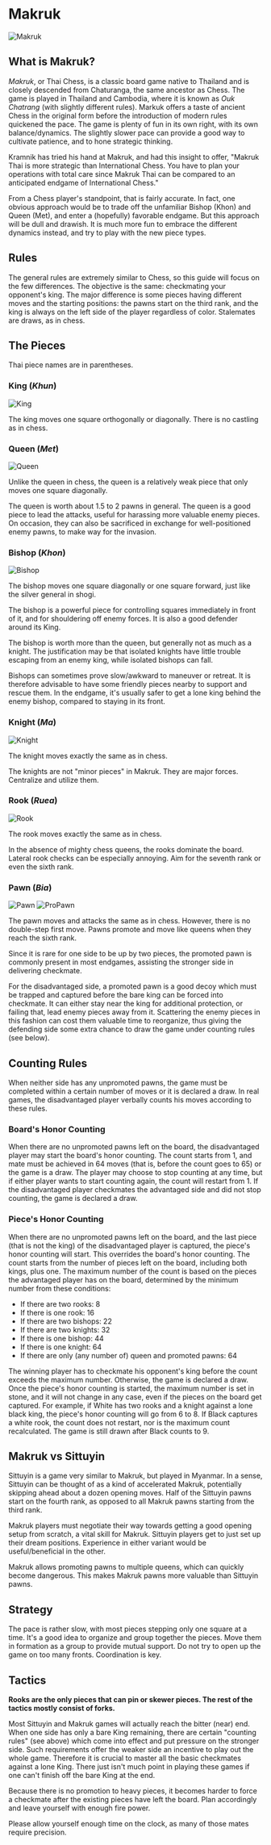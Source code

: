 # Makruk

![Makruk](https://github.com/gbtami/pychess-variants/blob/master/static/images/MakrukGuide/Makruk.png?raw=true)

## What is Makruk?

*Makruk*, or Thai Chess, is a classic board game native to Thailand and is closely descended from Chaturanga, the same ancestor as Chess. The game is played in Thailand and Cambodia, where it is known as *Ouk Chatrang* (with slightly different rules). Markuk offers a taste of ancient Chess in the original form before the introduction of modern rules quickened the pace. The game is plenty of fun in its  own right, with its own balance/dynamics. The slightly slower pace can provide a good way to cultivate patience, and to hone strategic thinking.

Kramnik has tried his hand at Makruk, and had this insight to offer, "Makruk Thai is more strategic than International Chess. You have to plan your operations with total care since Makruk Thai can be compared to an anticipated endgame of International Chess."
 
From a Chess player's standpoint, that is fairly accurate. In fact, one obvious approach would be to trade off the unfamiliar Bishop (Khon) and Queen (Met), and enter a (hopefully) favorable endgame. But this approach will be dull and drawish. It is much more fun to embrace the different dynamics instead, and try to play with the new piece types.

## Rules

The general rules are extremely similar to Chess, so this guide will focus on the few differences. The objective is the same: checkmating your opponent's king. The major difference is some pieces having different moves and the starting positions: the pawns start on the third rank, and the king is always on the left side of the player regardless of color. Stalemates are draws, as in chess.

## The Pieces

Thai piece names are in parentheses.

### King (*Khun*)

![King](https://github.com/gbtami/pychess-variants/blob/master/static/images/MakrukGuide/King.png?raw=true) 

The king moves one square orthogonally or diagonally. There is no castling as in chess.

### Queen (*Met*)

![Queen](https://github.com/gbtami/pychess-variants/blob/master/static/images/MakrukGuide/Queen.png?raw=true)

Unlike the queen in chess, the queen is a relatively weak piece that only moves one square diagonally.

The queen is worth about 1.5 to 2 pawns in general. The queen is a good piece to lead the attacks, useful for harassing more valuable enemy pieces. On occasion, they can also be sacrificed in exchange for well-positioned enemy pawns, to make way for the invasion.

### Bishop (*Khon*)

![Bishop](https://github.com/gbtami/pychess-variants/blob/master/static/images/MakrukGuide/Bishop.png?raw=true)

The bishop moves one square diagonally or one square forward, just like the silver general in shogi.

The bishop is a powerful piece for controlling squares immediately in front of it, and for shouldering off enemy forces. It is also a good defender around its King.
 
The bishop is worth more than the queen, but generally not as much as a knight. The justification may be that isolated knights have little trouble escaping from an enemy king, while isolated bishops can fall.
 
Bishops can sometimes prove slow/awkward to maneuver or retreat. It is therefore advisable to have some friendly pieces nearby to support and rescue them. In the endgame, it's usually safer to get a lone king behind the enemy bishop, compared to staying in its front.

### Knight (*Ma*)

 ![Knight](https://github.com/gbtami/pychess-variants/blob/master/static/images/MakrukGuide/Knight.png?raw=true)

The knight moves exactly the same as in chess.

The knights are not "minor pieces" in Makruk. They are major forces. Centralize and utilize them.

### Rook (*Ruea*)

 ![Rook](https://github.com/gbtami/pychess-variants/blob/master/static/images/MakrukGuide/Rook.png?raw=true)

The rook moves exactly the same as in chess.

In the absence of mighty chess queens, the rooks dominate the board. Lateral rook checks can be especially annoying. Aim for the seventh rank or even the sixth rank.

### Pawn (*Bia*)

![Pawn](https://github.com/gbtami/pychess-variants/blob/master/static/images/MakrukGuide/Pawn.png?raw=true) ![ProPawn](https://github.com/gbtami/pychess-variants/blob/master/static/images/MakrukGuide/Pawn.png?raw=true)

The pawn moves and attacks the same as in chess. However, there is no double-step first move. Pawns promote and move like queens when they reach the sixth rank.

Since it is rare for one side to be up by two pieces, the promoted pawn is commonly present in most endgames, assisting the stronger side in delivering checkmate.
 
For the disadvantaged side, a promoted pawn is a good decoy which must be trapped and captured before the bare king can be forced into checkmate. It can either stay near the king for additional protection, or failing that, lead enemy pieces away from it. Scattering the enemy pieces in this fashion can cost them valuable time to reorganize, thus giving the defending side some extra chance to draw the game under counting rules (see below).

## Counting Rules

When neither side has any unpromoted pawns, the game must be completed within a certain number of moves or it is declared a draw. In real games, the disadvantaged player verbally counts his moves according to these rules.

### Board's Honor Counting

When there are no unpromoted pawns left on the board, the disadvantaged player may start the board's honor counting. The count starts from 1, and mate must be achieved in 64 moves (that is, before the count goes to 65) or the game is a draw. The player may choose to stop counting at any time, but if either player wants to start counting again, the count will restart from 1. If the disadvantaged player checkmates the advantaged side and did not stop counting, the game is declared a draw.

### Piece's Honor Counting

When there are no unpromoted pawns left on the board, and the last piece (that is not the king) of the disadvantaged player is captured, the piece's honor counting will start. This overrides the board's honor counting. The count starts from the number of pieces left on the board, including both kings, plus one. The maximum number of the count is based on the pieces the advantaged player has on the board, determined by the minimum number from these conditions:
* If there are two rooks: 8
* If there is one rook: 16
* If there are two bishops: 22
* If there are two knights: 32
* If there is one bishop: 44
* If there is one knight: 64
* If there are only (any number of) queen and promoted pawns: 64

The winning player has to checkmate his opponent's king before the count exceeds the maximum number. Otherwise, the game is declared a draw. Once the piece's honor counting is started, the maximum number is set in stone, and it will not change in any case, even if the pieces on the board get captured.
For example, if White has two rooks and a knight against a lone black king, the piece's honor counting will go from 6 to 8. If Black captures a white rook, the count does not restart, nor is the maximum count recalculated. The game is still drawn after Black counts to 9.

## Makruk vs Sittuyin
 
Sittuyin is a game very similar to Makruk, but played in Myanmar. In a sense, Sittuyin can be thought of as a kind of accelerated Makruk, potentially skipping ahead about a dozen opening moves. Half of the Sittuyin pawns start on the fourth rank, as opposed to all Makruk pawns starting from the third rank.
 
Makruk players must negotiate their way towards getting a good opening setup from scratch, a vital skill for Makruk. Sittuyin players get to just set up their dream positions. Experience in either variant would be useful/beneficial in the other.
 
Makruk allows promoting pawns to multiple queens, which can quickly become dangerous. This makes Makruk pawns more valuable than Sittuyin pawns.

## Strategy
 
The pace is rather slow, with most pieces stepping only one square at a time. It's a good idea to organize and group together the pieces. Move them in formation as a group to provide mutual support. Do not try to open up the game on too many fronts. Coordination is key.

## Tactics
 
**Rooks are the only pieces that can pin or skewer pieces. The rest of the tactics mostly consist of forks.**

Most Sittuyin and Makruk games will actually reach the bitter (near) end.
When one side has only a bare King remaining, there are certain "counting rules" (see above) which come into effect and put pressure on the stronger side. Such requirements offer the weaker side an incentive to play out the whole game. Therefore it is crucial to master all the basic checkmates against a lone King. There just isn't much point in playing these games if one can't finish off the bare King at the end.
 
Because there is no promotion to heavy pieces, it becomes harder to force a checkmate after the existing pieces have left the board. Plan accordingly and leave yourself with enough fire power.
 
Please allow yourself enough time on the clock, as many of those mates require precision.
 
